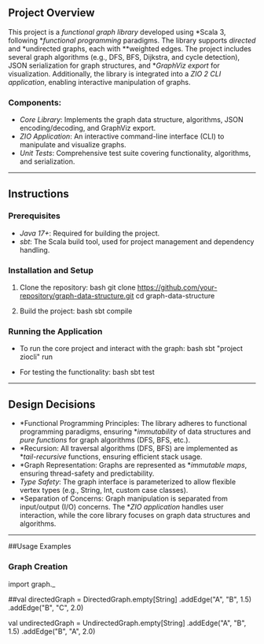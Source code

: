 

## Project Overview

This project is a *functional graph library* developed using *Scala 3, following **functional programming* paradigms. The library supports *directed* and *undirected graphs, each with **weighted edges. The project includes several graph algorithms (e.g., DFS, BFS, Dijkstra, and cycle detection), JSON serialization for graph structures, and **GraphViz export* for visualization. Additionally, the library is integrated into a *ZIO 2 CLI application*, enabling interactive manipulation of graphs.

### Components:

- *Core Library*: Implements the graph data structure, algorithms, JSON encoding/decoding, and GraphViz export.
- *ZIO Application*: An interactive command-line interface (CLI) to manipulate and visualize graphs.
- *Unit Tests*: Comprehensive test suite covering functionality, algorithms, and serialization.

---

## Instructions

### Prerequisites

- *Java 17+*: Required for building the project.
- *sbt*: The Scala build tool, used for project management and dependency handling.

### Installation and Setup

1. Clone the repository:
    bash
    git clone https://github.com/your-repository/graph-data-structure.git
    cd graph-data-structure
    

2. Build the project:
    bash
    sbt compile
    

### Running the Application

- To run the core project and interact with the graph:
    bash
    sbt "project ziocli" run
    

- For testing the functionality:
    bash
    sbt test
    

---

## Design Decisions

- *Functional Programming Principles: The library adheres to functional programming paradigms, ensuring **immutability* of data structures and *pure functions* for graph algorithms (DFS, BFS, etc.).
- *Recursion: All traversal algorithms (DFS, BFS) are implemented as **tail-recursive* functions, ensuring efficient stack usage.
- *Graph Representation: Graphs are represented as **immutable maps*, ensuring thread-safety and predictability.
- *Type Safety*: The graph interface is parameterized to allow flexible vertex types (e.g., String, Int, custom case classes).
- *Separation of Concerns: Graph manipulation is separated from input/output (I/O) concerns. The **ZIO application* handles user interaction, while the core library focuses on graph data structures and algorithms.

---

##Usage Examples

### Graph Creation

  import graph._
  
  ##val directedGraph = DirectedGraph.empty[String]
    .addEdge("A", "B", 1.5)
    .addEdge("B", "C", 2.0)
  
  val undirectedGraph = UndirectedGraph.empty[String]
    .addEdge("A", "B", 1.5)
    .addEdge("B", "A", 2.0)
